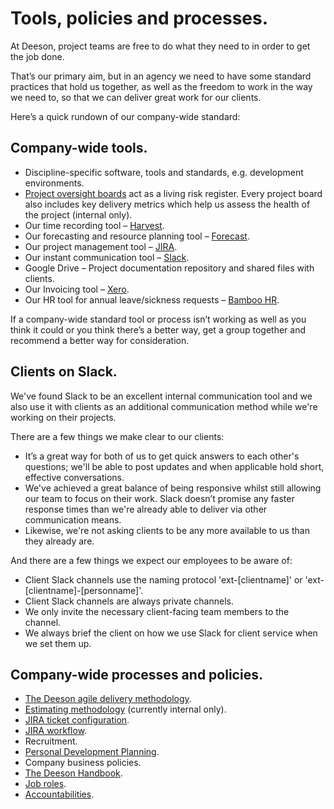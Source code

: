 # Tools, policies and processes.

At Deeson, project teams are free to do what they need to in order to get the job done.

That’s our primary aim, but in an agency we need to have some standard practices that hold us together, as well as the freedom to work in the way we need to, so that we can deliver great work for our clients.

Here’s a quick rundown of our company-wide standard:

## Company-wide tools.

- Discipline-specific software, tools and standards, e.g. development environments.
- [Project oversight boards](https://trello.com/b/2MEgvOJx/pob-template-project-oversight-board) act as a living risk register. Every project board also includes key delivery metrics which help us assess the health of the project (internal only).
- Our time recording tool – [Harvest](https://deesonemedia.harvestapp.com/overview).
- Our forecasting and resource planning tool – [Forecast](https://forecastapp.com/89482/schedule/team).
- Our project management tool – [JIRA](https://www.atlassian.com/software/jira).
- Our instant communication tool – [Slack](https://deeson-agency.slack.com).
- Google Drive – Project documentation repository and shared files with clients.
- Our Invoicing tool – [Xero](https://go.xero.com/Dashboard/).
- Our HR tool for annual leave/sickness requests – [Bamboo HR](https://deeson.bamboohr.co.uk).

If a company-wide standard tool or process isn’t working as well as you think it could or you think there’s a better way, get a group together and recommend a better way for consideration.

## Clients on Slack.

We've found Slack to be an excellent internal communication tool and we also use it with clients as an additional communication method while we're working on their projects.

There are a few things we make clear to our clients:

- It’s a great way for both of us to get quick answers to each other's questions; we'll be able to post updates and when applicable hold short, effective conversations.
- We've achieved a great balance of being responsive whilst still allowing our team to focus on their work. Slack doesn’t promise any faster response times than we're already able to deliver via other communication means.
- Likewise, we're not asking clients to be any more available to us than they already are.

And there are a few things we expect our employees to be aware of:

- Client Slack channels use the naming protocol 'ext-[clientname]' or 'ext-[clientname]-[personname]'.
- Client Slack channels are always private channels.
- We only invite the necessary client-facing team members to the channel.
- We always brief the client on how we use Slack for client service when we set them up.

## Company-wide processes and policies.
- [The Deeson agile delivery methodology](https://docs.google.com/document/d/17aO5PCU5aKBxPIXeRnuvK76trgVbn10qjIuuZzB9zhA/edit).
- [Estimating methodology](https://docs.google.com/document/d/131K6oPB94dtb9WA-SYAfjVAdRqrK4b4DdMGctHqUivI/edit) (currently internal only).
- [JIRA ticket configuration](https://docs.google.com/document/d/1_nUPb3wfpJewQyOxWj-IHdTiR9NRXbB576Hk0-G5zJw/edit#).
- [JIRA workflow](https://www.deeson.co.uk/labs/well-defined-stories-key-eliminating-work-flow-delays).
- Recruitment.
- [Personal Development Planning](https://handbook.deeson.co.uk/working-at-deeson/pdp/).
- Company business policies.
- [The Deeson Handbook](http://handbook.deeson.co.uk/).
- [Job roles](http://handbook.deeson.co.uk/handbook/roles-at-deeson).
- [Accountabilities](http://handbook.deeson.co.uk/handbook/accountabilities-and-teams).

